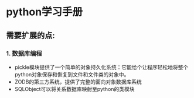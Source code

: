 # python学习手册





## 需要扩展的点:

### 1. 数据库编程

* pickle模块提供了一个简单的对象持久化系统：它能给个让程序轻松地将整个python对象保存和恢复到文件和文件类的对象中。
* ZODB的第三方系统，提供了完整的面向对象数据库系统
* SQLObject可以将关系数据库映射至python的类模块

